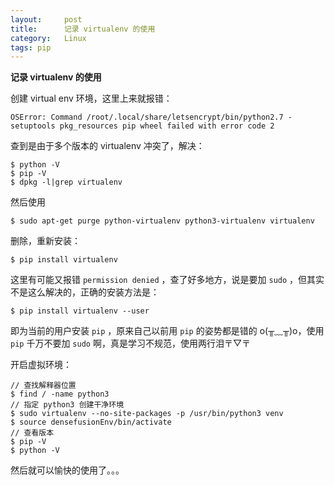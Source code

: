 ```yaml
---
layout:     post
title:      记录 virtualenv 的使用
category:   Linux
tags: pip
---
```


**记录 virtualenv 的使用**

创建 virtual env 环境，这里上来就报错：

```shell
OSError: Command /root/.local/share/letsencrypt/bin/python2.7 - setuptools pkg_resources pip wheel failed with error code 2
```

查到是由于多个版本的 virtualenv 冲突了，解决：

```shell
$ python -V
$ pip -V
$ dpkg -l|grep virtualenv
```

然后使用

```shell
$ sudo apt-get purge python-virtualenv python3-virtualenv virtualenv
```

删除，重新安装：

```shell
$ pip install virtualenv
```

这里有可能又报错 `permission denied` ，查了好多地方，说是要加 `sudo` ，但其实不是这么解决的，正确的安装方法是：

```shell
$ pip install virtualenv --user
```

即为当前的用户安装 `pip` ，原来自己以前用 `pip` 的姿势都是错的 o(╥﹏╥)o，使用 `pip` 千万不要加 `sudo` 啊，真是学习不规范，使用两行泪〒▽〒

开启虚拟环境：

```shell
// 查找解释器位置
$ find / -name python3
// 指定 python3 创建干净环境
$ sudo virtualenv --no-site-packages -p /usr/bin/python3 venv
$ source densefusionEnv/bin/activate
// 查看版本
$ pip -V
$ python -V
```

然后就可以愉快的使用了。。。